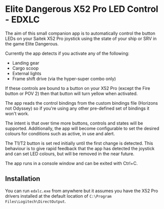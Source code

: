 # Elite Dangerous X52 Pro LED Control - EDXLC

The aim of this small companion app is to automatically control the button LEDs
on your Saitek X52 Pro joystick using the state of your ship or SRV in the game
Elite Dangerous.

Currently the app detects if you activate any of the following:

- Landing gear
- Cargo scoop
- External lights
- Frame shift drive (via the hyper-super combo only)

If these controls are bound to a button on your X52 Pro (except the Fire button
or POV 2) then that button will turn yellow when activated.

The app reads the control bindings from the custom bindings file (Horizons not
Odyssey) so if you're using any other pre-defined set of bindings it won't work.

The intent is that over time more buttons, controls and states will be
supported. Additionally, the app will become configurable to set the desired
colours for conditions such as active, in use and alert.

The T1/T2 button is set red initially until the first change is detected. This
behaviour is to give rapid feedback that the app has detected the joystick and
can set LED colours, but will be removed in the near future.

The app runs in a console window and can be exited with Ctrl+C.

## Installation

You can run `edxlc.exe` from anywhere but it assumes you have the X52 Pro
drivers installed at the default location of
`C:\Program Files\Logitech\DirectOutput`.